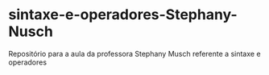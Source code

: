 # sintaxe-e-operadores-Stephany-Nusch
Repositório para a aula da professora Stephany Musch referente a sintaxe e operadores
